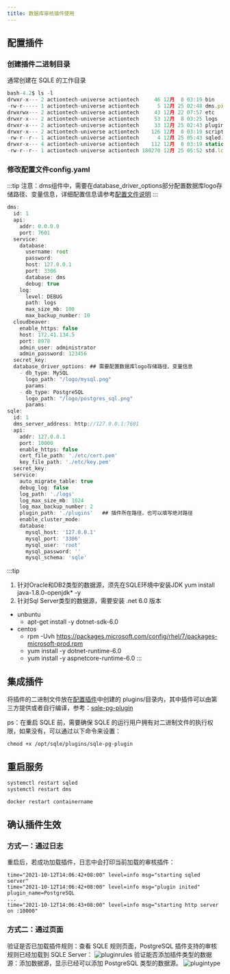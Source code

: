```yaml
---
title: 数据库审核插件使用
---
```


## 配置插件
### 创建插件二进制目录

通常创建在 SQLE 的工作目录

```jsx title="插件目录"
bash-4.2$ ls -l
drwxr-x--- 2 actiontech-universe actiontech     46 12月  8 03:19 bin
-rw-r----- 1 actiontech-universe actiontech      5 12月 25 02:48 dms.pid
drwxrwx--- 2 actiontech-universe actiontech     43 12月 22 07:57 etc
drwxr-x--- 2 actiontech-universe actiontech     53 12月  8 03:25 logs
drwxr-x--- 2 actiontech-universe actiontech     33 12月 25 02:43 plugins
drwxr-x--- 2 actiontech-universe actiontech    126 12月  8 03:19 scripts
-rw-r--r-- 1 actiontech-universe actiontech      4 12月 25 05:43 sqled.pid
drwxr-x--- 4 actiontech-universe actiontech    112 12月  8 03:19 static
-rw-r--r-- 1 actiontech-universe actiontech 180270 12月 25 05:52 std.log
```
### 修改配置文件config.yaml
:::tip
注意：dms组件中，需要在database_driver_options部分配置数据库logo存储路径、变量信息，详细配置信息请参考[配置文件说明](/docs/deploy-manual/config.md)
:::
```jsx title="config.yaml "
dms:
  id: 1
  api:
    addr: 0.0.0.0
    port: 7601
  service:
    database:
      username: root
      password: 
      host: 127.0.0.1
      port: 3306
      database: dms
      debug: true
    log:
      level: DEBUG
      path: logs
      max_size_mb: 100
      max_backup_number: 10
  cloudbeaver:
    enable_https: false
    host: 172.41.134.5
    port: 8978
    admin_user: administrator
    admin_password: 123456
  secret_key:
  database_driver_options: ## 需要配置数据库logo存储路径、变量信息
    - db_type: MySQL
      logo_path: "/logo/mysql.png"
      params:
    - db_type: PostgreSQL
      logo_path: "/logo/postgres_sql.png"
      params:
sqle:
  id: 1
  dms_server_address: http://127.0.0.1:7601
  api:
    addr: 127.0.0.1
    port: 10000
    enable_https: false
    cert_file_path: './etc/cert.pem'
    key_file_path: './etc/key.pem'
  secret_key:
  service:
    auto_migrate_table: true
    debug_log: false
    log_path: './logs'
    log_max_size_mb: 1024
    log_max_backup_number: 2
    plugin_path: './plugins'   ## 插件所在路径，也可以填写绝对路径
    enable_cluster_mode:
    database:
      mysql_host: '127.0.0.1'
      mysql_port: '3306'
      mysql_user: 'root'
      mysql_password: ''
      mysql_schema: 'sqle'
```

:::tip
1. 针对Oracle和DB2类型的数据源，须先在SQLE环境中安装JDK
yum install java-1.8.0-openjdk* -y
1. 针对Sql Server类型的数据源，需要安装 .net 6.0 版本
* unbuntu
  * apt-get install -y dotnet-sdk-6.0
* centos
  * rpm -Uvh https://packages.microsoft.com/config/rhel/7/packages-microsoft-prod.rpm
  * yum install -y dotnet-runtime-6.0
  * yum install -y aspnetcore-runtime-6.0
:::

## 集成插件
将插件的二进制文件放在[配置插件](#配置插件)中创建的 plugins/目录内，其中插件可以由第三方提供或者自行编译，参考：[sqle-pg-plugin](https://github.com/actiontech/sqle-pg-plugin)

ps：在重启 SQLE 前，需要确保 SQLE 的运行用户拥有对二进制文件的执行权限，如果没有，可以通过以下命令来设置：
```
chmod +x /opt/sqle/plugins/sqle-pg-plugin
```

## 重启服务
```jsx title="rpm方式安装"
systemctl restart sqled
systemctl restart dms

```
```jsx title="docker方式安装"
docker restart containername
```

## 确认插件生效

### 方式一：通过日志
重启后，若成功加载插件，日志中会打印当前加载的审核插件：
```
time="2021-10-12T14:06:42+08:00" level=info msg="starting sqled server"
time="2021-10-12T14:06:42+08:00" level=info msg="plugin inited" plugin_name=PostgreSQL
...
time="2021-10-12T14:06:43+08:00" level=info msg="starting http server on :10000"
```

### 方式二：通过页面
验证是否已加载插件规则：查看 SQLE 规则页面，PostgreSQL 插件支持的审核规则已经加载到 SQLE Server：
![pluginrules](img/pluginrules.png)
验证能否添加插件类型的数据源：添加数据源，显示已经可以添加 PostgreSQL 类型的数据源。
![plugintype](img/plugintype.png)


